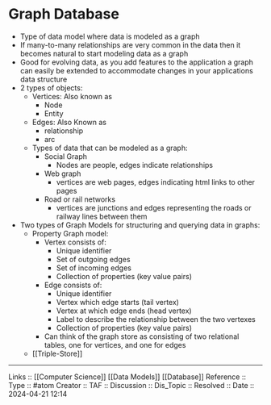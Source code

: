 # Graph Database

- Type of data model where data is modeled as a graph
- If many-to-many relationships are very common in the data then it becomes natural to start modeling data as a graph
- Good for evolving data, as you add features to the application a graph can easily be extended to accommodate changes in your applications data structure
- 2 types of objects:
	- Vertices: Also known as
		- Node
		- Entity
	- Edges: Also Known as
		- relationship
		- arc
	- Types of data that can be modeled as a graph:
		- Social Graph
			- Nodes are people, edges indicate relationships
		- Web graph
			- vertices are web pages, edges indicating html links to other pages
		- Road or rail networks
			- vertices are junctions and edges representing the roads or railway lines between them
- Two types of Graph Models for structuring and querying data in graphs:
	- Property Graph model:
		- Vertex consists of:
			- Unique identifier
			- Set of outgoing edges
			- Set of incoming edges
			- Collection of properties (key value pairs)
		- Edge consists of:
			- Unique identifier
			- Vertex which edge starts (tail vertex)
			- Vertex at which edge ends (head vertex)
			- Label to describe the relationship between the two vertexes
			- Collection of properties (key value pairs)
		- Can think of the graph store as consisting of two relational tables, one for vertices, and one for edges
	- [[Triple-Store]]

---
Links :: [[Computer Science]] [[Data Models]] [[Database]]
Reference ::
Type :: #atom
Creator ::
TAF ::
Discussion ::
Dis_Topic :: 
Resolved ::
Date :: 2024-04-21 12:14

